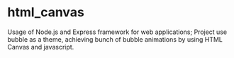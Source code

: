 # html_canvas
Usage of Node.js and Express framework for web applications; Project use bubble as a theme, achieving bunch of  bubble animations by using HTML Canvas and javascript.

